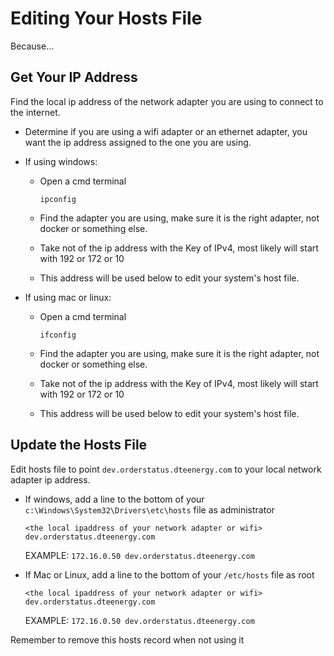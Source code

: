 # Editing Your Hosts File

Because...

## Get Your IP Address

Find the local ip address of the network adapter you are using to connect to the internet.

- Determine if you are using a wifi adapter or an ethernet adapter, you want the ip address assigned to the one you are using.
- If using windows:

  - Open a cmd terminal

    ```shell
    ipconfig
    ```

  - Find the adapter you are using, make sure it is the right adapter, not docker or something else.
  - Take not of the ip address with the Key of IPv4, most likely will start with 192 or 172 or 10
  - This address will be used below to edit your system's host file.

- If using mac or linux:

  - Open a cmd terminal

    ```shell
    ifconfig
    ```

  - Find the adapter you are using, make sure it is the right adapter, not docker or something else.
  - Take not of the ip address with the Key of IPv4, most likely will start with 192 or 172 or 10
  - This address will be used below to edit your system's host file.

## Update the Hosts File

Edit hosts file to point `dev.orderstatus.dteenergy.com` to your local network adapter ip address.

- If windows, add a line to the bottom of your `c:\Windows\System32\Drivers\etc\hosts` file as administrator

  ```shell
  <the local ipaddress of your network adapter or wifi> dev.orderstatus.dteenergy.com
  ```

  EXAMPLE: `172.16.0.50 dev.orderstatus.dteenergy.com`

- If Mac or Linux, add a line to the bottom of your `/etc/hosts` file as root

  ```shell
  <the local ipaddress of your network adapter or wifi> dev.orderstatus.dteenergy.com
  ```

  EXAMPLE: `172.16.0.50 dev.orderstatus.dteenergy.com`

Remember to remove this hosts record when not using it
